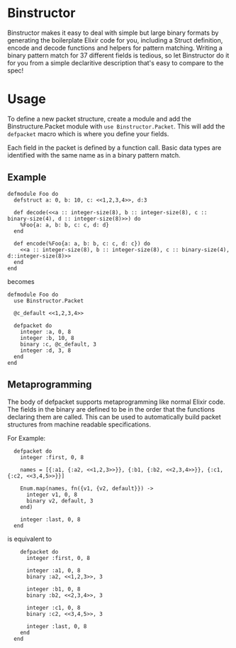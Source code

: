 Binstructor
=========

Binstructor makes it easy to deal with simple but large binary formats by
generating the boilerplate Elixir code for you, including a Struct definition,
encode and decode functions and helpers for pattern matching. Writing a binary
pattern match for 37 different fields is tedious, so let Binstructor do it for
you from a simple declaritive description that's easy to compare to the spec!

# Usage

To define a new packet structure, create a module and add the
Binstructure.Packet module with `use Binstructor.Packet`. This will add the
`defpacket` macro which is where you define your fields.

Each field in the packet is defined by a function call. Basic data types are
identified with the same name as in a binary pattern match.

## Example
```
defmodule Foo do
  defstruct a: 0, b: 10, c: <<1,2,3,4>>, d:3

  def decode(<<a :: integer-size(8), b :: integer-size(8), c :: binary-size(4), d :: integer-size(8)>>) do
    %Foo{a: a, b: b, c: c, d: d}
  end

  def encode(%Foo{a: a, b: b, c: c, d: c}) do
    <<a :: integer-size(8), b :: integer-size(8), c :: binary-size(4), d::integer-size(8)>>
  end
end
```

becomes

```
defmodule Foo do
  use Binstructor.Packet

  @c_default <<1,2,3,4>>

  defpacket do
    integer :a, 0, 8
    integer :b, 10, 8
    binary :c, @c_default, 3
    integer :d, 3, 8
  end
end
```

## Metaprogramming
The body of defpacket supports metaprogramming like normal Elixir code.
The fields in the binary are defined to be in the order that the functions
declaring them are called. This can be used to automatically build packet
structures from machine readable specifications.

For Example:
```
  defpacket do
    integer :first, 0, 8

    names = [{:a1, {:a2, <<1,2,3>>}}, {:b1, {:b2, <<2,3,4>>}}, {:c1, {:c2, <<3,4,5>>}}]

    Enum.map(names, fn({v1, {v2, default}}) ->
      integer v1, 0, 8
      binary v2, default, 3
    end)

    integer :last, 0, 8
  end
```

is equivalent to

```
    defpacket do
      integer :first, 0, 8

      integer :a1, 0, 8
      binary :a2, <<1,2,3>>, 3

      integer :b1, 0, 8
      binary :b2, <<2,3,4>>, 3

      integer :c1, 0, 8
      binary :c2, <<3,4,5>>, 3

      integer :last, 0, 8
    end
  end
```

